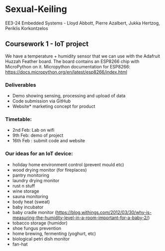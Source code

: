 # Sexual-Keiling
EE3-24 Embedded Systems - Lloyd Abbott, Pierre Azalbert, Jukka Hertzog, Periklis Korkontzelos

## Coursework 1 - IoT project

We have a temperature + humidity sensor that we can use with the Adafruit Huzzah Feather board.
The board contains an ESP8266 chip with MicroPython on it.
Micropython documentation for ESP8266: https://docs.micropython.org/en/latest/esp8266/index.html

### Deliverables
- Demo showing sensing, processing and upload of data
- Code submission via GitHub
- Website* marketing concept for product

### Timetable:
- 2nd Feb: Lab on wifi
- 9th Feb: demo of project
- 16th Feb : submit code and website

### Our ideas for an IoT device:
- holiday home environment control (prevent mould etc)
- wood drying monitor (for fireplaces)
- pantry monitoring
- laundry drying monitor
- rust n stuff
- wine storage
- sauna monitoring
- body heat (sweat)
- baby incubator
- baby cradle monitor (https://blog.withings.com/2012/03/30/why-is-measuring-the-humidity-level-in-a-room-important-for-a-baby-2/)
- tobacco storage (humidor)
- shoe fungus prevention
- home brewing, fermenting (yoghurt, etc)
- biological petri dish monitor
- fan-hat

